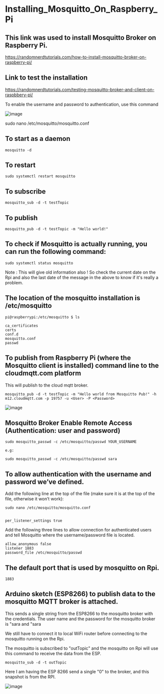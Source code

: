# Installing_Mosquitto_On_Raspberry_Pi


## This link was used to install Mosquitto Broker on Raspberry Pi.

https://randomnerdtutorials.com/how-to-install-mosquitto-broker-on-raspberry-pi/

## Link to test the installation

https://randomnerdtutorials.com/testing-mosquitto-broker-and-client-on-raspbbery-pi/

To enable the username and password to authentication, use this command

![image](https://user-images.githubusercontent.com/14288989/199001486-c4c1ccb1-90e9-42dd-9472-507da3a623db.png)


sudo nano /etc/mosquitto/mosquitto.conf


## To start as a daemon
```
mosquitto -d
```

## To restart
```
sudo systemctl restart mosquitto
```

## To subscribe 
```
mosquitto_sub -d -t testTopic
```

## To publish
```
mosquitto_pub -d -t testTopic -m "Hello world!"
```

## To check if Mosquitto is actually running, you can run the following command:
```
sudo systemctl status mosquitto
```
Note : This will give old information also ! So check the current date on the Rpi and also the last date of the message in the above to know if it's really a problem.


## The location of the mosquitto installation is /etc/mosquitto
```
pi@raspberrypi:/etc/mosquitto $ ls

ca_certificates  
certs  
conf.d  
mosquitto.conf  
passwd

```
## To publish from Raspberry Pi (where the Mosquitto client is installed) command line to the cloudmqtt.com platform

This will publish to the cloud mqtt broker.

```
mosquitto_pub -d -t testTopic -m "Hello world from Mosquitto Pub!" -h m12.cloudmqtt.com -p 19757 -u <User> -P <Password>
```

![image](https://user-images.githubusercontent.com/14288989/199173466-c2ad7e0e-d640-48ee-8b05-68587df053b3.png)


## Mosquitto Broker Enable Remote Access (Authentication: user and password)
```
sudo mosquitto_passwd -c /etc/mosquitto/passwd YOUR_USERNAME

e.g:

sudo mosquitto_passwd -c /etc/mosquitto/passwd sara
```


## To allow authentication with the username and password we’ve defined.
Add the following line at the top of the file (make sure it is at the top of the file, otherwise it won’t work):

```
sudo nano /etc/mosquitto/mosquitto.conf


per_listener_settings true
```

Add the following three lines to allow connection for authenticated users and tell Mosquitto where the username/password file is located.
```
allow_anonymous false
listener 1883
password_file /etc/mosquitto/passwd
```

## The default port that is used by mosquitto on Rpi.
```
1883
```

## Arduino sketch (ESP8266) to publish data to the mosquitto MQTT broker is attached.

This sends a single string from the ESP8266 to the mosquitto broker with the credentials.
The user name and the password for the mosquitto broker is "sara and "sara

We still have to connect it to local WiFi router before connecting to the mosquitto running on the Rpi.

The mosquitto is subscribed to "outTopic" and the mosquitto on Rpi will use this command to receive the data from the ESP.
```
mosquitto_sub -d -t outTopic

```

Here I am having the ESP 8266 send a single "0" to the broker, and this snapshot is from the RPI.

![image](https://user-images.githubusercontent.com/14288989/199235213-8d801f85-2b78-44ab-9a2b-3ba2bd41116e.png)

